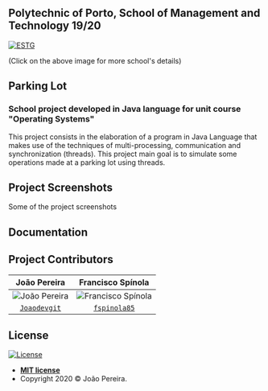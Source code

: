 ## Polytechnic of Porto, School of Management and Technology 19/20
<a href="https://www.estg.ipp.pt/"><img src="https://user-images.githubusercontent.com/44362304/94424125-9f4d8a00-0181-11eb-84cb-174d8dbde5ec.png" title="ESTG"></a>

 (Click on the above image for more school's details)

## Parking Lot

### School project developed in Java language for unit course "Operating Systems"

This project consists in the elaboration of a program in Java Language that makes use of the techniques of multi-processing, communication and synchronization (threads). 
This project main goal is to simulate some operations made at a parking lot using threads.

## Project Screenshots
Some of the project screenshots


## Documentation

## Project Contributors
| João Pereira | Francisco Spínola |
| :---: |:---:| 
| ![João Pereira](https://avatars2.githubusercontent.com/u/44362304?s=200&u=e779f8e4e1d4788360e7478a675df73f219b42b4&v=3)| ![Francisco Spínola](https://user-images.githubusercontent.com/44362304/94473787-94681900-01c4-11eb-89a4-9b80aa9a7b9f.png?s=200&v=3) |
| <a href="https://github.com/Joaodevgit" target="_blank">`Joaodevgit`</a> | <a href="https://github.com/fspinola85" target="_blank">`fspinola85`</a>|

## License

[![License](http://img.shields.io/:license-mit-blue.svg?style=flat-square)](http://badges.mit-license.org)
- **[MIT license](http://opensource.org/licenses/mit-license.php)**
- Copyright 2020 © João Pereira.

